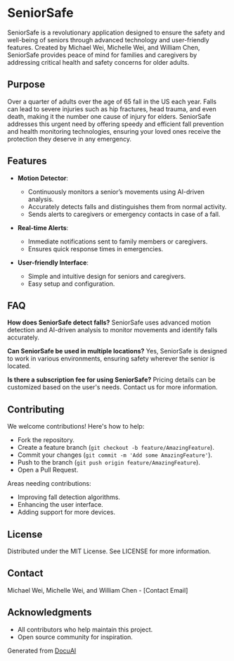 # SeniorSafe 

SeniorSafe is a revolutionary application designed to ensure the safety and well-being of seniors through advanced technology and user-friendly features. Created by Michael Wei, Michelle Wei, and William Chen, SeniorSafe provides peace of mind for families and caregivers by addressing critical health and safety concerns for older adults. 

## Purpose 

Over a quarter of adults over the age of 65 fall in the US each year. Falls can lead to severe injuries such as hip fractures, head trauma, and even death, making it the number one cause of injury for elders. SeniorSafe addresses this urgent need by offering speedy and efficient fall prevention and health monitoring technologies, ensuring your loved ones receive the protection they deserve in any emergency. 

## Features 

- **Motion Detector**: 
  - Continuously monitors a senior’s movements using AI-driven analysis. 
  - Accurately detects falls and distinguishes them from normal activity. 
  - Sends alerts to caregivers or emergency contacts in case of a fall. 

- **Real-time Alerts**: 
  - Immediate notifications sent to family members or caregivers. 
  - Ensures quick response times in emergencies. 

- **User-friendly Interface**: 
  - Simple and intuitive design for seniors and caregivers. 
  - Easy setup and configuration. 

## FAQ 

**How does SeniorSafe detect falls?** 
SeniorSafe uses advanced motion detection and AI-driven analysis to monitor movements and identify falls accurately. 

**Can SeniorSafe be used in multiple locations?** 
Yes, SeniorSafe is designed to work in various environments, ensuring safety wherever the senior is located. 

**Is there a subscription fee for using SeniorSafe?** 
Pricing details can be customized based on the user's needs. Contact us for more information. 

## Contributing 

We welcome contributions! Here's how to help: 

- Fork the repository. 
- Create a feature branch (`git checkout -b feature/AmazingFeature`). 
- Commit your changes (`git commit -m 'Add some AmazingFeature'`). 
- Push to the branch (`git push origin feature/AmazingFeature`). 
- Open a Pull Request. 

Areas needing contributions: 
- Improving fall detection algorithms. 
- Enhancing the user interface. 
- Adding support for more devices. 

## License 

Distributed under the MIT License. See LICENSE for more information. 

## Contact 

Michael Wei, Michelle Wei, and William Chen - [Contact Email] 

## Acknowledgments 

- All contributors who help maintain this project. 
- Open source community for inspiration. 

Generated from [DocuAI](https://docu-ai-git.vercel.app/) 
